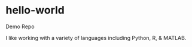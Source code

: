# hello-world
Demo Repo


I like working with a variety of languages including Python, R, & MATLAB.
